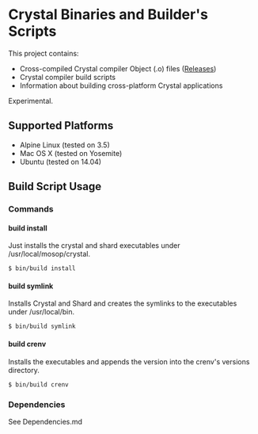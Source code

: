 # Crystal Binaries and Builder's Scripts

This project contains:

* Cross-compiled Crystal compiler Object (.o) files ([Releases](https://github.com/mosop/crystal-bins/releases))
* Crystal compiler build scripts
* Information about building cross-platform Crystal applications

Experimental.

## Supported Platforms

* Alpine Linux (tested on 3.5)
* Mac OS X (tested on Yosemite)
* Ubuntu (tested on 14.04)

## Build Script Usage

### Commands

#### build install

Just installs the crystal and shard executables under /usr/local/mosop/crystal.

```
$ bin/build install
```

#### build symlink

Installs Crystal and Shard and creates the symlinks to the executables under /usr/local/bin.

```
$ bin/build symlink
```

#### build crenv

Installs the executables and appends the version into the crenv's versions directory.

```
$ bin/build crenv
```

### Dependencies

See Dependencies.md
